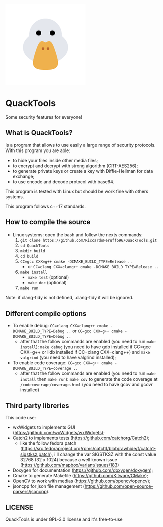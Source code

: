 <a id="top"></a>
![QuackTools logo](data/media/duck.png)

# QuackTools

Some security features for everyone!

## What is QuackTools?

Is a program that allows to use easily a large range of security protocols.
With this program you are able:
 * to hide your files inside other media files;
 * to encrypt and decrypt with strong algorithm (CRT-AES256);
 * to generate private keys or create a key with Diffie-Hellman for data exchange;
 * to use encode and decode protocol with base64.

This program is tested with Linux but should be work fine with others systems.

This program follows c++17 standards.

## How to compile the source

 * Linux systems: open the bash and follow the nexts commands:
   1. ``git clone https://github.com/RiccardoPeruffo96/QuackTools.git``
   2. ``cd QuackTools``
   3. ``mkdir build``
   4. ``cd build``
   5. ``CC=gcc CXX=g++ cmake -DCMAKE_BUILD_TYPE=Release ..``
       * or ``CC=clang CXX=clang++ cmake -DCMAKE_BUILD_TYPE=Release ..``
   6. ``make install``
       * ``make test`` (optional)
       * ``make doc`` (optional)
   7. ``make run``

Note: if clang-tidy is not defined, .clang-tidy it will be ignored.

## Different compile options

 * To enable debug: ``CC=clang CXX=clang++ cmake -DCMAKE_BUILD_TYPE=Debug ..`` or ``CC=gcc CXX=g++ cmake -DCMAKE_BUILD_TYPE=Debug ..``
   * after that the follow commands are enabled (you need to run ``make install``): ``make debug`` (you need to have gdb installed if CC=gcc CXX=g++ or lldb installed if CC=clang CXX=clang++) and ``make valgrind`` (you need to have valgrind installed);
 * To enable code coverage: ``CC=gcc CXX=g++ cmake -DCMAKE_BUILD_TYPE=coverage ..``
   * after that the follow commands are enabled (you need to run ``make install`` then ``make run``): ``make cov`` to generate the code coverage at ``/codecoverage/coverage.html`` (you need to have gcov and gcovr installed)

## Third party libreries

This code use:
 * wxWidgets to implements GUI (https://github.com/wxWidgets/wxWidgets);
 * Catch2 to implements tests (https://github.com/catchorg/Catch2);
   * like the follow fedora patch (https://src.fedoraproject.org/rpms/catch1/blob/rawhide/f/catch1-sigstksz.patch), i'll change the var SIGSTKSZ with the const value 32768 (32 x 1024) because a well known issue (https://github.com/mapbox/variant/issues/183)
 * Doxygen for documentation (https://github.com/doxygen/doxygen);
 * Cmake to generate Makefile (https://github.com/Kitware/CMake);
 * OpenCV to work with medias (https://github.com/opencv/opencv);
 * jsoncpp for json file management (https://github.com/open-source-parsers/jsoncpp).

## LICENSE

QuackTools is under GPL-3.0 license and it's free-to-use
